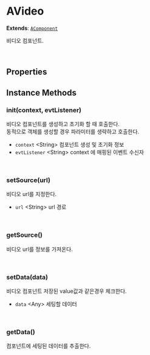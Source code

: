 # AVideo
**Extends**: [`AComponent`](./AComponent.md)

비디오 컴포넌트.

<br/>


## Properties



## Instance Methods


### init(context, evtListener)

비디오 컴포넌트를 생성하고 초기화 할 때 호출한다. <br/>동적으로 객체를 생성할 경우 파라미터를 생략하고 호출한다.

- `context` \<String> 컴포넌트 생성 및 초기화 정보
- `evtListener` \<String> context 에 매핑된 이벤트 수신자
 
<br/>


### setSource(url)

비디오 url를 지정한다.

- `url` \<String> url 경로

<br/>


### getSource()

비디오 url를 정보를 가져온다.

<br/>



### setData(data)

비디오 컴포넌트  저장된 value값과 같은경우 체크한다.

- `data` \<Any> 세팅할 데이터

<br/>

### getData()


컴포넌트에 세팅된 데이터를 추출한다.